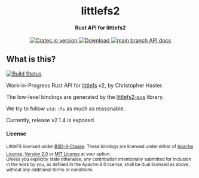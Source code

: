<h1 align="center">littlefs2</h1>
<div align="center">
 <strong>
   Rust API for littlefs2
 </strong>
</div>

<br />

<div align="center">
  <!-- Crates version -->
  <a href="https://crates.io/crates/littlefs2">
    <img src="https://img.shields.io/crates/v/littlefs2.svg?style=flat-square"
    alt="Crates.io version" />
  </a>
  <!-- Downloads -->
  <a href="https://crates.io/crates/littlefs2">
    <img src="https://img.shields.io/crates/d/littlefs2.svg?style=flat-square"
      alt="Download" />
  </a>
  <!-- API docs -->
  <a href="https://docs.rs/littlefs2">
    <img src="https://img.shields.io/badge/docs-latest-blue.svg?style=flat-square"
      alt="main branch API docs" />
  </a>
</div>

## What is this?

[![Build Status][build-image]][build-link]

Work-in-Progress Rust API for [littlefs][littlefs] v2, by Christopher Haster.

The low-level bindings are generated by the [littlefs2-sys][littlefs2-sys] library.

We try to follow `std::fs` as much as reasonable.

[build-image]: https://builds.sr.ht/~nickray/littlefs2.svg
[build-link]: https://builds.sr.ht/~nickray/littlefs2
[littlefs]: https://github.com/ARMmbed/littlefs
[littlefs2-sys]: https://lib.rs/littlefs2-sys

Currently, release v2.1.4 is exposed.

#### License

<sup>LittleFS licensed under [BSD-3-Clause](https://github.com/ARMmbed/littlefs/blob/master/LICENSE.md).</sup>
<sup>These bindings are licensed under either of [Apache License, Version 2.0](LICENSE-APACHE) or [MIT License](LICENSE-MIT) at your option.</sup>
<br>
<sub>Unless you explicitly state otherwise, any contribution intentionally submitted for inclusion in the work by you, as defined in the Apache-2.0 license, shall be dual licensed as above, without any additional terms or conditions.</sub>
